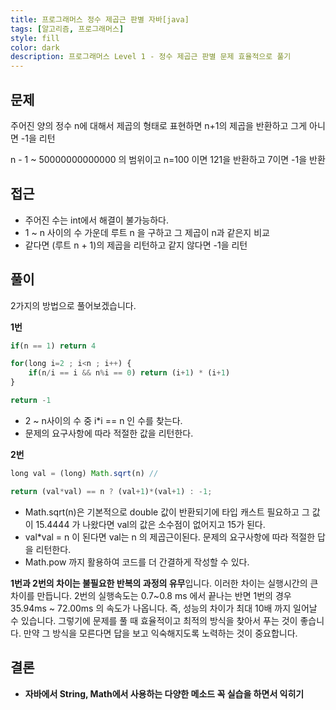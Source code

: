 ```yaml
---
title: 프로그래머스 정수 제곱근 판별 자바[java]
tags: [알고리즘, 프로그래머스]
style: fill
color: dark
description: 프로그래머스 Level 1 - 정수 제곱근 판별 문제 효율적으로 풀기
---
```


## 문제
주어진 양의 정수 n에 대해서 제곱의 형태로 표현하면 n+1의 제곱을 반환하고 그게 아니면 -1을 리턴

n - 1 ~ 50000000000000 의 범위이고 n=100 이면 121을 반환하고 7이면 -1을 반환

## 접근
- 주어진 수는 int에서 해결이 불가능하다.
- 1 ~ n 사이의 수 가운데 루트 n 을 구하고 그 제곱이 n과 같은지 비교
- 같다면 (루트 n + 1)의 제곱을 리턴하고 같지 않다면 -1을 리턴

## 풀이
2가지의 방법으로 풀어보겠습니다.

**1번**
```javascript
if(n == 1) return 4

for(long i=2 ; i<n ; i++) {
	if(n/i == i && n%i == 0) return (i+1) * (i+1)
}

return -1
```
- 2 ~ n사이의 수 중 i*i == n 인 수를 찾는다.
- 문제의 요구사항에 따라 적절한 값을 리턴한다.

**2번**
```javascript
long val = (long) Math.sqrt(n) // 

return (val*val) == n ? (val+1)*(val+1) : -1;
```
- Math.sqrt(n)은 기본적으로 double 값이 반환되기에 타입 캐스트 필요하고 그 값이 15.4444 가 나왔다면 val의 값은 소수점이 없어지고 15가 된다.
- val*val = n 이 된다면 val는 n 의 제곱근이된다. 문제의 요구사항에 따라 적절한 답을 리턴한다.
- Math.pow 까지 활용하여 코드를 더 간결하게 작성할 수 있다.

**1번과 2번의 차이는 불필요한 반복의 과정의 유무**입니다. 이러한 차이는 실행시간의 큰 차이를 만듭니다. 2번의 실행속도는 0.7~0.8 ms 에서 끝나는 반면 1번의 경우 35.94ms ~ 72.00ms 의 속도가 나옵니다. 즉, 성능의 차이가 최대 10배 까지 일어날 수 있습니다. 그렇기에 문제를 풀 때 효율적이고 최적의 방식을 찾아서 푸는 것이 좋습니다. 만약 그 방식을 모른다면 답을 보고 익숙해지도록 노력하는 것이 중요합니다.

## 결론
- **자바에서 String, Math에서 사용하는 다양한 메소드 꼭 실습을 하면서 익히기**